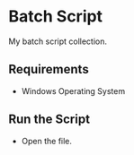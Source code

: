 # Batch Script

My batch script collection.

## Requirements

- Windows Operating System

## Run the Script

- Open the file.
